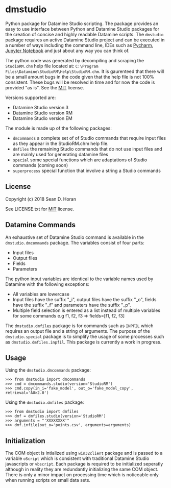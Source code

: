 dmstudio
========

Python package for Datamine Studio scripting. The package provides an easy to use interface between Python and Datamine Studio packages for the creation of concise and highly readable Datamine scripts. The ``dmstudio`` package requires an active Datamine Studio project and can be executed in a number of ways including the command line, IDEs such as [Pycharm](https://www.jetbrains.com/pycharm/), [Jupyter Notebook](http://jupyter.org/) and just about any way you can think of.

The python code was generated by decompiling and scraping the ``StudioRM.chm`` help file located at: ``C:\Program Files\Datamine\StudioRM\Help\StudioRM.chm``. It is gaurenteed that there will be a small amount bugs in the code given that the help file is not 100% consistent. These bugs will be resolved in time and for now the code is provided "as is". See the [MIT](https://github.com/seanhoran/dmstudio/blob/master/LICENSE.txt) license.

Versions supported are:

* Datamine Studio version 3
* Datamine Studio version RM
* Datamine Studio version EM

The module is made up of the following packages:

* ``dmcommands`` a complete set of of Studio commands that require input files as they appear in the StudioRM.chm help file.
* ``dmfiles`` the remaining Studio commands that do not use input files and are mainly used for generating datamine files
* ``special`` some special functions which are adaptations of Studio commands (coming soon)
* ``superprocess`` special function that involve a string a Studio commands

License
-------

Copyright (c) 2018 Sean D. Horan

See LICENSE.txt for [MIT](https://github.com/seanhoran/dmstudio/blob/master/LICENSE.txt) license.

Datamine Commands
-----------------

An exhaustive set of Datamine Studio command is available in the ``dmstudio.dmcommands`` package. The variables consist of four parts:

* Input files
* Output files 
* Fields
* Parameters

The python input variables are identical to the variable names used by Datamine with the following exceptions:

* All variables are lowercase
* Input files have the suffix "_i", output files have the suffix "_o", fields have the suffix "_f" and parameters have the suffix "_p".
* Multiple field selection is entered as a list instead of multiple variables for some commands e.g f1, f2, f3 => fields=[f1, f2, f3]

The ``dmstudio.dmfiles`` package is for commands such as ``INPFIL`` which requires an output file and a string of arguments. The purpose of the ``dmstudio.special`` package is to simplify the usage of some processes such as ``dmstudio.dmfiles.inpfil``. This package is currently a work in progress.

Usage
-----

Using the ``dmstudio.dmcommands`` package:

    >>> from dmstudio import dmcommands
    >>> cmd = dmcommands.studio(version='StudioRM')
    >>> cmd.copy(in_i='fake_model', out_o='fake_model_copy', retrieval='AU>2.0')
    
Using the ``dmstudio.dmfiles`` package:

    >>> from dmstudio import dmfiles
    >>> dmf = dmfiles.studio(version='StudioRM')
    >>> arguments = "'XXXXXXXX'"
    >>> dmf.infile(out_o='points.csv', arguments=arguments)

Initialization
--------------

The COM object is intialized using ``win32client`` package and is passed to a variable ``oScript`` which is consistent with traditional Datamine Studio javascripts or ``vbscript``. Each package is required to be initialized seperatly although in reality they are redundantly initializing the same COM object. There is only a minor impact on processing time which is noticeable only when running scripts on small data sets.
